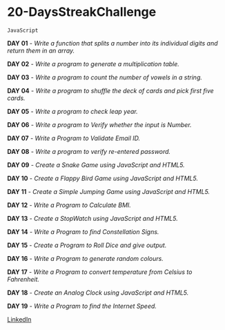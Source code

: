 # 20-DaysStreakChallenge
``JavaScript``

**DAY 01** - *Write a function that splits a number into its individual digits and return them in an array.*

**DAY 02** - *Write a program to generate a multiplication table.*

**DAY 03** - *Write a program to count the number of vowels in a string.*

**DAY 04** - *Write a program to shuffle the deck of cards and pick first five cards.*

**DAY 05** - *Write a program to check leap year.*

**DAY 06** - *Write a program to Verify whether the input is Number.*

**DAY 07** - *Write a Program to Validate Email ID.*

**DAY 08** - *Write a program to verify re-entered password.*

**DAY 09** - *Create a Snake Game using JavaScript and HTML5.*

**DAY 10** - *Create a Flappy Bird Game using JavaScript and HTML5.*

**DAY 11** - *Create a Simple Jumping Game using JavaScript and HTML5.*

**DAY 12** - *Write a Program to Calculate BMI.*

**DAY 13** - *Create a StopWatch using JavaScript and HTML5.*

**DAY 14** - *Write a Program to find Constellation Signs.*

**DAY 15** - *Create a Program to Roll Dice and give output.*

**DAY 16** - *Write a Program to generate random colours.*

**DAY 17** - *Write a Program to convert temperature from Celsius to Fahrenheit.*

**DAY 18** - *Create an Analog Clock using JavaScript and HTML5.*

**DAY 19** - *Write a Program to find the Internet Speed.*

[LinkedIn](https://www.linkedin.com/in/kirubakaran-saravanan-9b7166222/)
